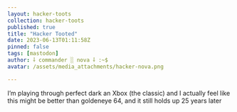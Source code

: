 ```yaml
---
layout: hacker-toots
collection: hacker-toots
published: true
title: "Hacker Tooted"
date: 2023-06-13T01:11:58Z
pinned: false
tags: [mastodon]
author: ⸸ commander ░ nova ⸸ :~$
avatar: /assets/media_attachments/hacker-nova.png

---
```


<p>I’m playing through perfect dark an Xbox (the classic) and I actually feel like this might be better than goldeneye 64, and it still holds up 25 years later</p>


